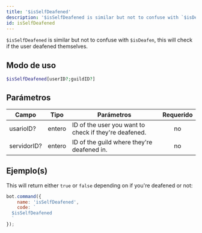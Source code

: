 ```yaml
---
title: '$isSelfDeafened'
description: '$isSelfDeafened is similar but not to confuse with `$isDeafen`, this will check if the user deafened themselves.'
id: isSelfDeafened
---
```


`$isSelfDeafened` is similar but not to confuse with `$isDeafen`, this will check if the user deafened themselves.

## Modo de uso

```php
$isSelfDeafened[userID?;guildID?]
```

## Parámetros

| Campo       | Tipo   | Parámetros                                            | Requerido |
| ----------- | ------ | ----------------------------------------------------- |:---------:|
| usarioID?   | entero | ID of the user you want to check if they're deafened. |    no     |
| servidorID? | entero | ID of the guild where they're deafened in.            |    no     |

## Ejemplo(s)

This will return either `true` or `false` depending on if you're deafened or not:

```javascript
bot.command({
    name: 'isSelfDeafened',
    code: `
  $isSelfDeafened
  `
});
```
